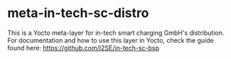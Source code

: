 # meta-in-tech-sc-distro
This is a Yocto meta-layer for in-tech smart charging GmbH's distribution.  
For documentation and how to use this layer in Yocto, check the guide found here: https://github.com/I2SE/in-tech-sc-bsp
